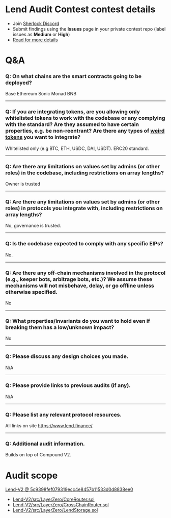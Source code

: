 # Lend Audit Contest contest details

- Join [Sherlock Discord](https://discord.gg/MABEWyASkp)
- Submit findings using the **Issues** page in your private contest repo (label issues as **Medium** or **High**)
- [Read for more details](https://docs.sherlock.xyz/audits/watsons)

# Q&A

### Q: On what chains are the smart contracts going to be deployed?
Base
Ethereum
Sonic
Monad
BNB
___

### Q: If you are integrating tokens, are you allowing only whitelisted tokens to work with the codebase or any complying with the standard? Are they assumed to have certain properties, e.g. be non-reentrant? Are there any types of [weird tokens](https://github.com/d-xo/weird-erc20) you want to integrate?
Whitelisted only (e.g BTC, ETH, USDC, DAI, USDT). ERC20 standard.
___

### Q: Are there any limitations on values set by admins (or other roles) in the codebase, including restrictions on array lengths?
Owner is trusted
___

### Q: Are there any limitations on values set by admins (or other roles) in protocols you integrate with, including restrictions on array lengths?
No, governance is trusted.
___

### Q: Is the codebase expected to comply with any specific EIPs?
No.
___

### Q: Are there any off-chain mechanisms involved in the protocol (e.g., keeper bots, arbitrage bots, etc.)? We assume these mechanisms will not misbehave, delay, or go offline unless otherwise specified.
No
___

### Q: What properties/invariants do you want to hold even if breaking them has a low/unknown impact?
No
___

### Q: Please discuss any design choices you made.
N/A
___

### Q: Please provide links to previous audits (if any).
N/A
___

### Q: Please list any relevant protocol resources.
All links on site https://www.lend.finance/
___

### Q: Additional audit information.
Builds on top of Compound V2.


# Audit scope

[Lend-V2 @ 5c9398fef079319ecc4e8457b11533d0d8838ee0](https://github.com/tenfinance/Lend-V2/tree/5c9398fef079319ecc4e8457b11533d0d8838ee0)
- [Lend-V2/src/LayerZero/CoreRouter.sol](Lend-V2/src/LayerZero/CoreRouter.sol)
- [Lend-V2/src/LayerZero/CrossChainRouter.sol](Lend-V2/src/LayerZero/CrossChainRouter.sol)
- [Lend-V2/src/LayerZero/LendStorage.sol](Lend-V2/src/LayerZero/LendStorage.sol)



